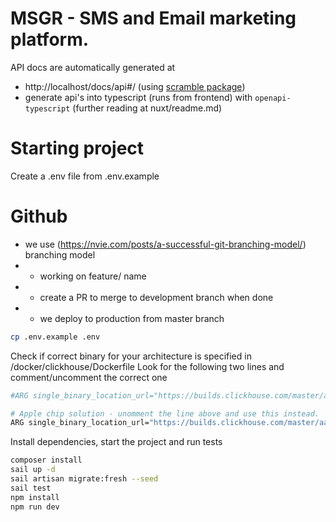 # MSGR - SMS and Email marketing platform.

API docs are automatically generated at

- http://localhost/docs/api#/ (using [scramble package](https://scramble.dedoc.co/installation))
- generate api's into typescript (runs from frontend) with `openapi-typescript` (further reading at nuxt/readme.md)

# Starting project

Create a .env file from .env.example

# Github

- we use (https://nvie.com/posts/a-successful-git-branching-model/) branching model
-
    - working on feature/<feature> name
-
    - create a PR to merge to development branch when done
-
    - we deploy to production from master branch

```bash
cp .env.example .env
```

Check if correct binary for your architecture is specified in /docker/clickhouse/Dockerfile
Look for the following two lines and comment/uncomment the correct one

```bash
#ARG single_binary_location_url="https://builds.clickhouse.com/master/amd64/clickhouse"

# Apple chip solution - unomment the line above and use this instead.
ARG single_binary_location_url="https://builds.clickhouse.com/master/aarch64/clickhouse"
````

Install dependencies, start the project and run tests

```bash
composer install
sail up -d
sail artisan migrate:fresh --seed
sail test
npm install
npm run dev
```